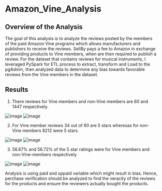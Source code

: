 # Amazon_Vine_Analysis

## Overview of the Analysis

The goal of this analysis is to analyze the reviews posted by the members of the paid Amazon Vine programs which allows manufacturers and publishers to receive the reviews. SellBy pays a fee to Amazon in exchange of providing products to Vine members, when are then required to publish a review. For the dataset that contains reviews for musical instruments, I leveraged PySpark for ETL process to extract, transform and Load to the pgAdmin, then analyzed data to determine any bias towards favorable reviews from the Vine members in the dataset.

## Results

1. There reviews for Vine members and non-Vine members are 60 and 1447 respectively.

![image](https://user-images.githubusercontent.com/67131400/104547271-beb6d880-55f3-11eb-8a28-ee61714051d2.png)
![image](https://user-images.githubusercontent.com/67131400/104547308-d5f5c600-55f3-11eb-9aaa-dbbbbfec7a4c.png)

2. For Vine member reviews 34 out of 60 are 5 stars wheresas for non-Vine members 8212 were 5 stars.

![image](https://user-images.githubusercontent.com/67131400/104547262-b9598e00-55f3-11eb-8405-3ee2cbdeba59.png)
![image](https://user-images.githubusercontent.com/67131400/104547297-cfffe500-55f3-11eb-9ec5-4918f65a3b7e.png)

3. 56.67% and 56.72% of the 5 star ratings were for Vine members and non-Vine-members respectively

![image](https://user-images.githubusercontent.com/67131400/104547273-c4142300-55f3-11eb-8ef9-d168394e9d5d.png)
![image](https://user-images.githubusercontent.com/67131400/104547322-dee69780-55f3-11eb-91c4-b8ee3de92028.png)


Analysis is using paid and uppaid variable which might result in bias. Hence, perchase verification should be analyzed to find the veracity of the reviews for the products and ensure the reviewers actually bought the products.
